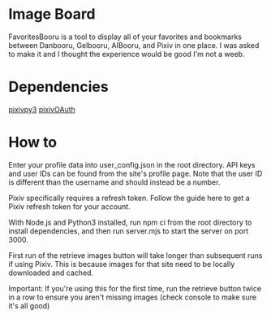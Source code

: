 # Image Board
FavoritesBooru is a tool to display all of your favorites and bookmarks between Danbooru, Gelbooru, AIBooru, and Pixiv in one place. I was asked to make it and I thought the experience would be good I'm not a weeb.

# Dependencies 
[pixivpy3](https://github.com/upbit/pixivpy)
[pixivOAuth](https://gist.github.com/ZipFile/c9ebedb224406f4f11845ab700124362)

# How to
Enter your profile data into user_config.json in the root directory. API keys and user IDs can be found from the site's profile page. Note that the user ID is different than the username and should instead be a number.

Pixiv specifically requires a refresh token. Follow the guide here to get a Pixiv refresh token for your account.

With Node.js and Python3 installed, run npm ci from the root directory to install dependencies, and then run server.mjs to start the server on port 3000.

First run of the retrieve images button will take longer than subsequent runs if using Pixiv. This is because images for that site need to be locally downloaded and cached.

Important: If you're using this for the first time, run the retrieve button twice in a row to ensure you aren't missing images (check console to make sure it's all good)